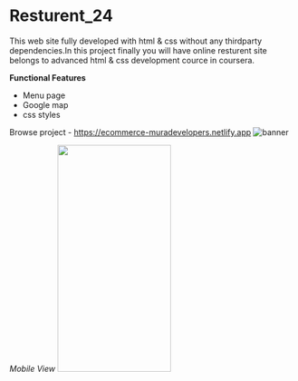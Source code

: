 # Resturent_24

This web site fully developed with html & css without any thirdparty dependencies.In this project finally you will have online resturent site belongs to advanced html & css development cource in coursera.

**Functional Features**
* Menu page
* Google map 
* css styles
  

Browse project - https://ecommerce-muradevelopers.netlify.app
![banner](https://i.im.ge/2021/07/01/uL7GL.png)

_Mobile View_
<img src="https://i.im.ge/2021/08/03/LBFDG.jpg" width="200" height="400" />
